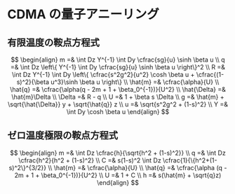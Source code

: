 # CDMA の量子アニーリング

## 有限温度の鞍点方程式

$$
\begin{align}
	m =& \int Dz Y^{-1} \int Dy \cfrac{sg}{u} \sinh \beta u \\
	q =& \int Dz \left\{ Y^{-1} \int Dy \cfrac{sg}{u} \sinh \beta u \right\}^2 \\
	R =& \int Dz Y^{-1} \int Dy \left\{ \cfrac{s^2g^2}{u^2} \cosh \beta u + \cfrac{(1-s)^2}{\beta u^3}\sinh \beta u \right\} \\
	\hat{m} =& \cfrac{\alpha}{U} \\
	\hat{q} =& \cfrac{\alpha(q - 2m + 1 + \beta_0^{-1})}{U^2} \\
	\hat{\Delta} =& \hat{m}\Delta \\
	\Delta =& R - q \\
	U =& 1 + \beta s \Delta \\
	g =& \hat{m} + \sqrt{\hat{\Delta}} y + \sqrt{\hat{q}} z \\
	u =& \sqrt{s^2g^2 + (1-s)^2} \\
	Y =& \int Dy \cosh \beta u
\end{align}
$$


## ゼロ温度極限の鞍点方程式

$$
\begin{align}
	m =& \int Dz \cfrac{h}{\sqrt{h^2 + (1-s)^2}} \\
	q =& \int Dz \cfrac{h^2}{h^2 + (1-s)^2} \\
	C =& s(1-s)^2 \int Dz \cfrac{1}{\{h^2+(1-s)^2\}^{3/2}} \\
	\hat{m} =& \cfrac{\alpha}{U} \\
	\hat{q} =& \cfrac{\alpha (q - 2m + 1 + \beta_0^{-1})}{U^2} \\
	U =& 1 + C \\
	h =& s(\hat{m} + \sqrt{q}z)
\end{align}
$$
